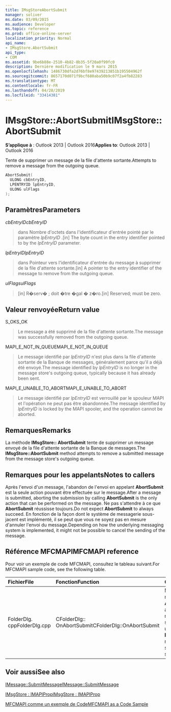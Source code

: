 ```yaml
---
title: IMsgStoreAbortSubmit
manager: soliver
ms.date: 03/09/2015
ms.audience: Developer
ms.topic: reference
ms.prod: office-online-server
localization_priority: Normal
api_name:
- IMsgStore.AbortSubmit
api_type:
- COM
ms.assetid: 9be6b88e-2510-4b82-8b35-5f20a0f99fc0
description: Dernière modification le 9 mars 2015
ms.openlocfilehash: 1486730dfa2d76bf8e97439213851b195504962f
ms.sourcegitcommit: 8657170d071f9bcf680aba50b9c07f2a4fb82283
ms.translationtype: MT
ms.contentlocale: fr-FR
ms.lasthandoff: 04/28/2019
ms.locfileid: "33414381"
---
```

# <a name="imsgstoreabortsubmit"></a><span data-ttu-id="b8e2f-103">IMsgStore::AbortSubmit</span><span class="sxs-lookup"><span data-stu-id="b8e2f-103">IMsgStore::AbortSubmit</span></span>

  
  
<span data-ttu-id="b8e2f-104">**S’applique à** : Outlook 2013 | Outlook 2016</span><span class="sxs-lookup"><span data-stu-id="b8e2f-104">**Applies to**: Outlook 2013 | Outlook 2016</span></span> 
  
<span data-ttu-id="b8e2f-105">Tente de supprimer un message de la file d'attente sortante.</span><span class="sxs-lookup"><span data-stu-id="b8e2f-105">Attempts to remove a message from the outgoing queue.</span></span>
  
```cpp
AbortSubmit(
  ULONG cbEntryID,
  LPENTRYID lpEntryID,
  ULONG ulFlags
);
```

## <a name="parameters"></a><span data-ttu-id="b8e2f-106">Paramètres</span><span class="sxs-lookup"><span data-stu-id="b8e2f-106">Parameters</span></span>

 <span data-ttu-id="b8e2f-107">_cbEntryID_</span><span class="sxs-lookup"><span data-stu-id="b8e2f-107">_cbEntryID_</span></span>
  
> <span data-ttu-id="b8e2f-108">dans Nombre d'octets dans l'identificateur d'entrée pointé par le paramètre _lpEntryID_ .</span><span class="sxs-lookup"><span data-stu-id="b8e2f-108">[in] The byte count in the entry identifier pointed to by the  _lpEntryID_ parameter.</span></span> 
    
 <span data-ttu-id="b8e2f-109">_lpEntryID_</span><span class="sxs-lookup"><span data-stu-id="b8e2f-109">_lpEntryID_</span></span>
  
> <span data-ttu-id="b8e2f-110">dans Pointeur vers l'identificateur d'entrée du message à supprimer de la file d'attente sortante.</span><span class="sxs-lookup"><span data-stu-id="b8e2f-110">[in] A pointer to the entry identifier of the message to remove from the outgoing queue.</span></span> 
    
 <span data-ttu-id="b8e2f-111">_ulFlags_</span><span class="sxs-lookup"><span data-stu-id="b8e2f-111">_ulFlags_</span></span>
  
> <span data-ttu-id="b8e2f-112">[in] R�serv� ; doit �tre �gal � z�ro.</span><span class="sxs-lookup"><span data-stu-id="b8e2f-112">[in] Reserved; must be zero.</span></span>
    
## <a name="return-value"></a><span data-ttu-id="b8e2f-113">Valeur renvoyée</span><span class="sxs-lookup"><span data-stu-id="b8e2f-113">Return value</span></span>

<span data-ttu-id="b8e2f-114">S_OK</span><span class="sxs-lookup"><span data-stu-id="b8e2f-114">S_OK</span></span> 
  
> <span data-ttu-id="b8e2f-115">Le message a été supprimé de la file d'attente sortante.</span><span class="sxs-lookup"><span data-stu-id="b8e2f-115">The message was successfully removed from the outgoing queue.</span></span>
    
<span data-ttu-id="b8e2f-116">MAPI_E_NOT_IN_QUEUE</span><span class="sxs-lookup"><span data-stu-id="b8e2f-116">MAPI_E_NOT_IN_QUEUE</span></span> 
  
> <span data-ttu-id="b8e2f-117">Le message identifié par _lpEntryID_ n'est plus dans la file d'attente sortante de la Banque de messages, généralement parce qu'il a déjà été envoyé.</span><span class="sxs-lookup"><span data-stu-id="b8e2f-117">The message identified by  _lpEntryID_ is no longer in the message store's outgoing queue, typically because it has already been sent.</span></span> 
    
<span data-ttu-id="b8e2f-118">MAPI_E_UNABLE_TO_ABORT</span><span class="sxs-lookup"><span data-stu-id="b8e2f-118">MAPI_E_UNABLE_TO_ABORT</span></span> 
  
> <span data-ttu-id="b8e2f-119">Le message identifié par _lpEntryID_ est verrouillé par le spouleur MAPI et l'opération ne peut pas être abandonnée.</span><span class="sxs-lookup"><span data-stu-id="b8e2f-119">The message identified by  _lpEntryID_ is locked by the MAPI spooler, and the operation cannot be aborted.</span></span> 
    
## <a name="remarks"></a><span data-ttu-id="b8e2f-120">Remarques</span><span class="sxs-lookup"><span data-stu-id="b8e2f-120">Remarks</span></span>

<span data-ttu-id="b8e2f-121">La méthode **IMsgStore:: AbortSubmit** tente de supprimer un message envoyé de la file d'attente sortante de la Banque de messages.</span><span class="sxs-lookup"><span data-stu-id="b8e2f-121">The **IMsgStore::AbortSubmit** method attempts to remove a submitted message from the message store's outgoing queue.</span></span> 
  
## <a name="notes-to-callers"></a><span data-ttu-id="b8e2f-122">Remarques pour les appelants</span><span class="sxs-lookup"><span data-stu-id="b8e2f-122">Notes to callers</span></span>

<span data-ttu-id="b8e2f-123">Après l'envoi d'un message, l'abandon de l'envoi en appelant **AbortSubmit** est la seule action pouvant être effectuée sur le message.</span><span class="sxs-lookup"><span data-stu-id="b8e2f-123">After a message is submitted, aborting the submission by calling **AbortSubmit** is the only action that can be performed on the message.</span></span> <span data-ttu-id="b8e2f-124">Ne pas s'attendre à ce que **AbortSubmit** réussisse toujours.</span><span class="sxs-lookup"><span data-stu-id="b8e2f-124">Do not expect **AbortSubmit** to always succeed.</span></span> <span data-ttu-id="b8e2f-125">En fonction de la façon dont le système de messagerie sous-jacent est implémenté, il se peut que vous ne soyez pas en mesure d'annuler l'envoi du message.</span><span class="sxs-lookup"><span data-stu-id="b8e2f-125">Depending on how the underlying messaging system is implemented, it might not be possible to cancel the sending of the message.</span></span> 
  
## <a name="mfcmapi-reference"></a><span data-ttu-id="b8e2f-126">Référence MFCMAPI</span><span class="sxs-lookup"><span data-stu-id="b8e2f-126">MFCMAPI reference</span></span>

<span data-ttu-id="b8e2f-127">Pour voir un exemple de code MFCMAPI, consultez le tableau suivant.</span><span class="sxs-lookup"><span data-stu-id="b8e2f-127">For MFCMAPI sample code, see the following table.</span></span>
  
|<span data-ttu-id="b8e2f-128">**Fichier**</span><span class="sxs-lookup"><span data-stu-id="b8e2f-128">**File**</span></span>|<span data-ttu-id="b8e2f-129">**Fonction**</span><span class="sxs-lookup"><span data-stu-id="b8e2f-129">**Function**</span></span>|<span data-ttu-id="b8e2f-130">**Commentaire**</span><span class="sxs-lookup"><span data-stu-id="b8e2f-130">**Comment**</span></span>|
|:-----|:-----|:-----|
|<span data-ttu-id="b8e2f-131">FolderDlg. cpp</span><span class="sxs-lookup"><span data-stu-id="b8e2f-131">FolderDlg.cpp</span></span>  <br/> |<span data-ttu-id="b8e2f-132">CFolderDlg:: OnAbortSubmit</span><span class="sxs-lookup"><span data-stu-id="b8e2f-132">CFolderDlg::OnAbortSubmit</span></span>  <br/> |<span data-ttu-id="b8e2f-133">MFCMAPI utilise la méthode **IMsgStore:: AbortSubmit** pour abandonner l'envoi du message sélectionné.</span><span class="sxs-lookup"><span data-stu-id="b8e2f-133">MFCMAPI uses the **IMsgStore::AbortSubmit** method to abort the submission of the selected message.</span></span>  <br/> |
   
## <a name="see-also"></a><span data-ttu-id="b8e2f-134">Voir aussi</span><span class="sxs-lookup"><span data-stu-id="b8e2f-134">See also</span></span>



[<span data-ttu-id="b8e2f-135">IMessage::SubmitMessage</span><span class="sxs-lookup"><span data-stu-id="b8e2f-135">IMessage::SubmitMessage</span></span>](imessage-submitmessage.md)
  
[<span data-ttu-id="b8e2f-136">IMsgStore : IMAPIProp</span><span class="sxs-lookup"><span data-stu-id="b8e2f-136">IMsgStore : IMAPIProp</span></span>](imsgstoreimapiprop.md)


[<span data-ttu-id="b8e2f-137">MFCMAPI comme un exemple de Code</span><span class="sxs-lookup"><span data-stu-id="b8e2f-137">MFCMAPI as a Code Sample</span></span>](mfcmapi-as-a-code-sample.md)

